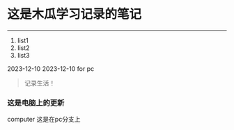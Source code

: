 # 这是木瓜学习记录的笔记
****
1. list1
2. list2
3. list3

2023-12-10
2023-12-10 for pc
> 记录生活！
### 这是电脑上的更新


computer
这是在pc分支上

